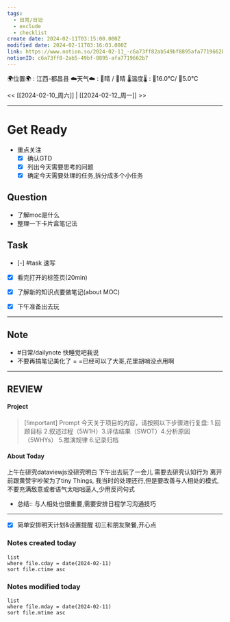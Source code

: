 ```yaml
---
tags:
  - 日常/日记
  - exclude
  - checklist
create date: 2024-02-11T03:15:00.000Z
modified date: 2024-02-11T03:16:03.000Z
link: https://www.notion.so/2024-02-11_-c6a73ff82ab549bf8895afa7719662b7
notionID: c6a73ff8-2ab5-49bf-8895-afa7719662b7
---
```

 
🌍位置🌍 : 江西-都昌县 
☁️天气☁️ : 🌅晴 / 🌃晴 
🌡️温度🌡️ : 🌅16.0℃/ 🌃5.0℃



<<  [[2024-02-10_周六]] | [[2024-02-12_周一]] >>


---
# Get Ready
- 重点关注
	- [x] 确认GTD
	- [x] 列出今天需要思考的问题
	- [x] 确定今天需要处理的任务,拆分成多个小任务
## Question
- 了解moc是什么
- 整理一下卡片盒笔记法

## Task
- [-] #task 速写
- [x] 看完打开的标签页(20min)
- [x] 了解新的知识点要做笔记(about MOC)
- [x] 下午准备出去玩


---
## Note
- #日常/dailynote 快睡觉吧我说
- 不要再搞笔记美化了 = =已经可以了大哥,花里胡哨没点用啊


---
## REVIEW
#### Project

> [!important] Prompt
> 今天关于项目的内容，请按照以下步骤进行复盘: 
> 1.回顾目标 2.叙述过程（5W1H）3.评估结果（SWOT）4.分析原因 （5WHYs） 5.推演规律  6.记录归档 


#### About Today
上午在研究dataviewjs没研究明白
下午出去玩了一会儿 需要去研究认知行为
离开前跟黄赞宇吵架为了tiny Things, 我当时的处理还行,但是要改善与人相处的模式,不要充满敌意或者语气太咄咄逼人,少用反问句式

- 总结:: 与人相处也很重要,需要安排日程学习沟通技巧
---
- [x] 简单安排明天计划&设置提醒
初三和朋友聚餐,开心点



### Notes created today
```dataview
list
where file.cday = date(2024-02-11)
sort file.ctime asc
```
### Notes modified today
```dataview
list
where file.mday = date(2024-02-11)
sort file.mtime asc
```